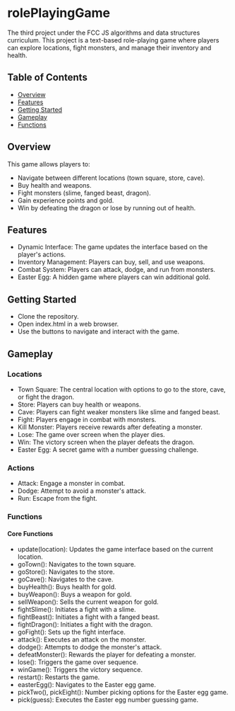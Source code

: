 # rolePlayingGame
The third project under the FCC JS algorithms and data structures curriculum.
This project is a text-based role-playing game where players can explore locations, fight monsters, and manage their inventory and health.

## Table of Contents
- [Overview](#overview)
- [Features](#features)
- [Getting Started](#getting-started)
- [Gameplay](#gameplay)
- [Functions](#functions)

## Overview

This game allows players to:
- Navigate between different locations (town square, store, cave).
- Buy health and weapons.
- Fight monsters (slime, fanged beast, dragon).
- Gain experience points and gold.
- Win by defeating the dragon or lose by running out of health.

## Features

- Dynamic Interface: The game updates the interface based on the player's actions.
- Inventory Management: Players can buy, sell, and use weapons.
- Combat System: Players can attack, dodge, and run from monsters.
- Easter Egg: A hidden game where players can win additional gold.

## Getting Started

- Clone the repository.
- Open index.html in a web browser.
- Use the buttons to navigate and interact with the game.

## Gameplay

### Locations

- Town Square: The central location with options to go to the store, cave, or fight the dragon.
- Store: Players can buy health or weapons.
- Cave: Players can fight weaker monsters like slime and fanged beast.
- Fight: Players engage in combat with monsters.
- Kill Monster: Players receive rewards after defeating a monster.
- Lose: The game over screen when the player dies.
- Win: The victory screen when the player defeats the dragon.
- Easter Egg: A secret game with a number guessing challenge.

### Actions

- Attack: Engage a monster in combat.
- Dodge: Attempt to avoid a monster's attack.
- Run: Escape from the fight.

### Functions

#### Core Functions
- update(location): Updates the game interface based on the current location.
- goTown(): Navigates to the town square.
- goStore(): Navigates to the store.
- goCave(): Navigates to the cave.
- buyHealth(): Buys health for gold.
- buyWeapon(): Buys a weapon for gold.
- sellWeapon(): Sells the current weapon for gold.
- fightSlime(): Initiates a fight with a slime.
- fightBeast(): Initiates a fight with a fanged beast.
- fightDragon(): Initiates a fight with the dragon.
- goFight(): Sets up the fight interface.
- attack(): Executes an attack on the monster.
- dodge(): Attempts to dodge the monster's attack.
- defeatMonster(): Rewards the player for defeating a monster.
- lose(): Triggers the game over sequence.
- winGame(): Triggers the victory sequence.
- restart(): Restarts the game.
- easterEgg(): Navigates to the Easter egg game.
- pickTwo(), pickEight(): Number picking options for the Easter egg game.
- pick(guess): Executes the Easter egg number guessing game.

